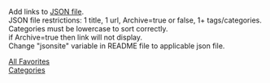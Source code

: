 <html>
<p>
  Add links to <a href="links.json">JSON file</a>. <br>
  JSON file restrictions: 1 title, 1 url, Archive=true or false, 1+ tags/categories. Categories must be lowercase to sort correctly.<br>
  if Archive=true then link will not display.<br>
  Change "jsonsite" variable in README file to applicable json file.
</p>

<a href="#" onclick="alllinks()">All Favorites</a>
<br>
<a href="#" onclick="catlinks()">Categories</a>

<br><br>
<p id="links"></p>

<script>
/*Site that stores JSON file*/
var jsonsite="https://david-krause.github.io/favorite-links/links.json";
/******/

/****ALL LINKS FUNCTION****/
function alllinks(){

var jsnhttp = new XMLHttpRequest();
/*perform this function one page is loaded*/
jsnhttp.onreadystatechange = function() {
  if (this.status == 200 && this.readyState == 4) {
    var i, n, lnks=[], jsnObj = JSON.parse(this.responseText);
    for(i in jsnObj){
    	lnks.push("<a target='_blank' href=" + jsnObj[i].url + ">" + jsnObj[i].title + "</a><br>")
      }
    }
	lnks.sort();
     /*lnks variable is set to the HTML paragraph*/
	/*join method to remove commas*/
    document.getElementById("links").innerHTML = lnks.join("");
	};
/*call site to get JSON data*/
jsnhttp.open("GET", jsonsite,true);
jsnhttp.send();
}
/****END OF ALL LINKS FUNCTION****/


/*****LINKS BY CATEGORY FUNCTION*****/
function catlinks(){
var jsnhttp = new XMLHttpRequest();
/*perform this function one page is loaded*/
jsnhttp.onreadystatechange = function() {
  if (this.status == 200 && this.readyState == 4) {
		/*declare variables and parse JSON file*/
   var i, n, z, tgsarr=[], tgsurlarr=[], jsnObj = JSON.parse(this.responseText);
		/*loop through each site (i)*/
		for(i in jsnObj){
			/*loop through each tag (n) in site (i)*/
			for(n in jsnObj[i].tags){
			/******check to see if tag already exists in array******/
				/*this function searches for the current category in tgsarr*/
				function fndvar(tgsarrval){return tgsarrval == jsnObj[i].tags[n]};
				
				/*if the current category is not found in the tgsarr variable (less than 0) then add it to the array*/
				/*if the current category is found in the tgsarr variable (>=0) then add the url to the existing category*/
				/*note: the tgsarr is a 1 dimension array used for searching to see if the category already is in the array*/
				if(tgsarr.findIndex(fndvar)<0){
					var z = tgsarr.push(jsnObj[i].tags[n]);
					/*create 2 dimension array of tag and url*/
					tgsurlarr.push(["<strong>" + tgsarr[z-1] + "</strong><br>", "<a target=_blank href=" + jsnObj[i].url + ">" + jsnObj[i].title + "</a><br>"]);
				}else{
					var z = tgsarr.findIndex(fndvar);
					tgsurlarr[z].push("<a target=_blank href=" + jsnObj[i].url + ">" + jsnObj[i].title + "</a><br>");
				};
			}
		}
		/*Sort tagsurl array*/
		tgsurlarr.sort();
		
		/*lnks variable is set to the HTML paragraph*/
	  	/*use join, toString, and replace methods to remove commas from array
		If there is a comma in the title or url that will be replaced as well.
		this method also works but the "flat" method doesn't work on all browsers tgsurlarr.flat().join("")
		*/
		document.getElementById("links").innerHTML = tgsurlarr.join("").toString().replace(/,/g,"");
	}	
};
/*call site to get JSON data*/
jsnhttp.open("GET", jsonsite,true);
jsnhttp.send();
}
/*****END OF LINKS BY CATEGORY*****/
</script>
</html>
